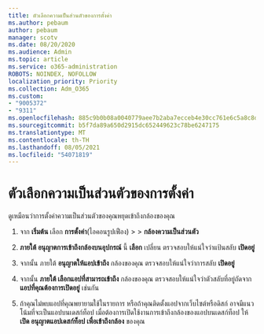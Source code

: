```yaml
---
title: ตัวเลือกความเป็นส่วนตัวของการตั้งค่า
ms.author: pebaum
author: pebaum
manager: scotv
ms.date: 08/20/2020
ms.audience: Admin
ms.topic: article
ms.service: o365-administration
ROBOTS: NOINDEX, NOFOLLOW
localization_priority: Priority
ms.collection: Adm_O365
ms.custom:
- "9005372"
- "9311"
ms.openlocfilehash: 885c9b0b08a0040779aee7b2aba7ecceb4e30cc761e6c5a8c8d5d13dde4a2430
ms.sourcegitcommit: b5f7da89a650d2915dc652449623c78be6247175
ms.translationtype: MT
ms.contentlocale: th-TH
ms.lasthandoff: 08/05/2021
ms.locfileid: "54071819"
---
```

# <a name="camera-privacy-settings"></a>ตัวเลือกความเป็นส่วนตัวของการตั้งค่า

ดูเหมือนว่าการตั้งค่าความเป็นส่วนตัวของคุณหยุดเข้าถึงกล้องของคุณ

1.  จาก **เริ่มต้น** เลือก **การตั้งค่า**(ไอคอนรูปเฟือง) >  >  **กล้องความเป็นส่วนตัว**

2.  **ภายใต้ อนุญาตการเข้าถึงกล้องบนอุปกรณ์** นี้ **เลือก** เปลี่ยน ตรวจสอบให้แน่ใจว่าแป้นสลับ **เปิดอยู่**

3.  จากนั้น ภายใต้ **อนุญาตให้แอปเข้าถึง** กล้องของคุณ ตรวจสอบให้แน่ใจว่าการสลับ **เปิดอยู่**

4.  จากนั้น **ภายใต้ เลือกแอปที่สามารถเข้าถึง** กล้องของคุณ ตรวจสอบให้แน่ใจว่าตัวสลับที่อยู่ถัดจาก **แอปที่คุณต้องการเปิดอยู่** เช่นกัน

5.  ถ้าคุณไม่พบแอปที่คุณพยายามใช้ในรายการ หรือถ้าคุณติดตั้งแอปจากเว็บไซต์หรือดิสก์ อาจมีแนวโน้มที่จะเป็นแอปบนเดสก์ท็อป เมื่อต้องการเปิดใช้งานการเข้าถึงกล้องของแอปบนเดสก์ท็อป ให้ **เปิด อนุญาตแอปเดสก์ท็อป เพื่อเข้าถึงกล้อง** ของคุณ